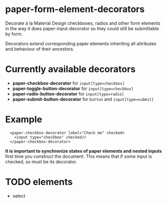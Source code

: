 # paper-form-element-decorators
Decorate à la Material Design checkboxes, radios and other form elements in the way it does paper-input-decorator so 
they could still be submittable by form.  

Decorators extend corresponding paper elements inheriting all attributes and behaviour of their ancestors.

# Currently available decorators

* **paper-checkbox-decorator** for ``input[type=checkbox]`` 
* **paper-toggle-button-decorator** for ``input[type=checkbox]`` 
* **paper-radio-button-decorator** for ``input[type=radio]``
* **paper-submit-button-decorator** for ``button`` and ``input[type=submit]`` 

# Example

```
  <paper-checkbox-decorator label="Check me" checked>
    <input type="checkbox" checked/>
  </paper-checkbox-decorator>
```      

**It is important to synchronize states of paper elements and nested inputs** first time you construct the document. 
This means that if some input is checked, so must be its decorator. 

# TODO elements

* select
